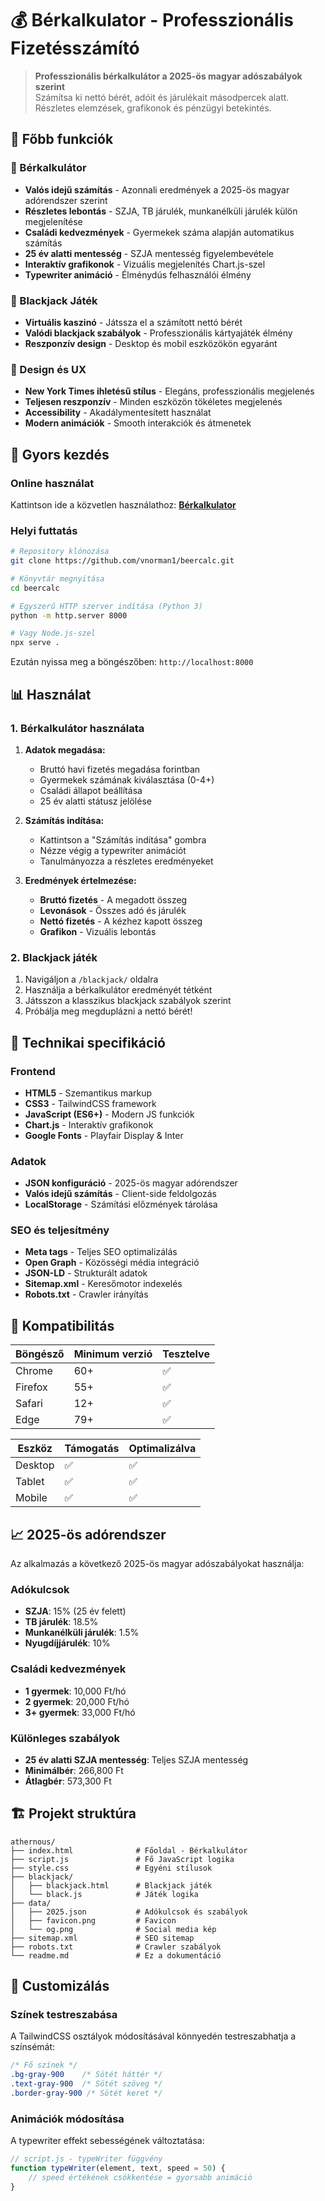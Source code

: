 # 💰 Bérkalkulator - Professzionális Fizetésszámító

> **Professzionális bérkalkulátor a 2025-ös magyar adószabályok szerint**  
> Számítsa ki nettó bérét, adóit és járulékait másodpercek alatt. Részletes elemzések, grafikonok és pénzügyi betekintés.

## 🎯 Főbb funkciók

### 💼 Bérkalkulátor
- **Valós idejű számítás** - Azonnali eredmények a 2025-ös magyar adórendszer szerint
- **Részletes lebontás** - SZJA, TB járulék, munkanélküli járulék külön megjelenítése
- **Családi kedvezmények** - Gyermekek száma alapján automatikus számítás
- **25 év alatti mentesség** - SZJA mentesség figyelembevétele
- **Interaktív grafikonok** - Vizuális megjelenítés Chart.js-szel
- **Typewriter animáció** - Élménydús felhasználói élmény

### 🎰 Blackjack Játék
- **Virtuális kaszinó** - Játssza el a számított nettó bérét
- **Valódi blackjack szabályok** - Professzionális kártyajáték élmény
- **Reszponzív design** - Desktop és mobil eszközökön egyaránt

### 🎨 Design és UX
- **New York Times ihletésű stílus** - Elegáns, professzionális megjelenés
- **Teljesen reszponzív** - Minden eszközön tökéletes megjelenés
- **Accessibility** - Akadálymentesített használat
- **Modern animációk** - Smooth interakciók és átmenetek

## 🚀 Gyors kezdés

### Online használat
Kattintson ide a közvetlen használathoz: **[Bérkalkulator](https://vnorman1.github.io/beercalc/)**

### Helyi futtatás

```bash
# Repository klónozása
git clone https://github.com/vnorman1/beercalc.git

# Könyvtár megnyitása
cd beercalc

# Egyszerű HTTP szerver indítása (Python 3)
python -m http.server 8000

# Vagy Node.js-szel
npx serve .
```

Ezután nyissa meg a böngészőben: `http://localhost:8000`

## 📊 Használat

### 1. Bérkalkulátor használata

1. **Adatok megadása:**
   - Bruttó havi fizetés megadása forintban
   - Gyermekek számának kiválasztása (0-4+)
   - Családi állapot beállítása
   - 25 év alatti státusz jelölése

2. **Számítás indítása:**
   - Kattintson a "Számítás indítása" gombra
   - Nézze végig a typewriter animációt
   - Tanulmányozza a részletes eredményeket

3. **Eredmények értelmezése:**
   - **Bruttó fizetés** - A megadott összeg
   - **Levonások** - Összes adó és járulék
   - **Nettó fizetés** - A kézhez kapott összeg
   - **Grafikon** - Vizuális lebontás

### 2. Blackjack játék

1. Navigáljon a `/blackjack/` oldalra
2. Használja a bérkalkulátor eredményét tétként
3. Játsszon a klasszikus blackjack szabályok szerint
4. Próbálja meg megduplázni a nettó bérét!

## 🔧 Technikai specifikáció

### Frontend
- **HTML5** - Szemantikus markup
- **CSS3** - TailwindCSS framework
- **JavaScript (ES6+)** - Modern JS funkciók
- **Chart.js** - Interaktív grafikonok
- **Google Fonts** - Playfair Display & Inter

### Adatok
- **JSON konfiguráció** - 2025-ös magyar adórendszer
- **Valós idejű számítás** - Client-side feldolgozás
- **LocalStorage** - Számítási előzmények tárolása

### SEO és teljesítmény
- **Meta tags** - Teljes SEO optimalizálás
- **Open Graph** - Közösségi média integráció
- **JSON-LD** - Strukturált adatok
- **Sitemap.xml** - Keresőmotor indexelés
- **Robots.txt** - Crawler irányítás

## 📱 Kompatibilitás

| Böngésző | Minimum verzió | Tesztelve |
|----------|----------------|-----------|
| Chrome   | 60+            | ✅        |
| Firefox  | 55+            | ✅        |
| Safari   | 12+            | ✅        |
| Edge     | 79+            | ✅        |

| Eszköz   | Támogatás      | Optimalizálva |
|----------|----------------|---------------|
| Desktop  | ✅             | ✅            |
| Tablet   | ✅             | ✅            |
| Mobile   | ✅             | ✅            |

## 📈 2025-ös adórendszer

Az alkalmazás a következő 2025-ös magyar adószabályokat használja:

### Adókulcsok
- **SZJA**: 15% (25 év felett)
- **TB járulék**: 18.5%
- **Munkanélküli járulék**: 1.5%
- **Nyugdíjjárulék**: 10%

### Családi kedvezmények
- **1 gyermek**: 10,000 Ft/hó
- **2 gyermek**: 20,000 Ft/hó  
- **3+ gyermek**: 33,000 Ft/hó

### Különleges szabályok
- **25 év alatti SZJA mentesség**: Teljes SZJA mentesség
- **Minimálbér**: 266,800 Ft
- **Átlagbér**: 573,300 Ft

## 🏗️ Projekt struktúra

```
athernous/
├── index.html              # Főoldal - Bérkalkulátor
├── script.js               # Fő JavaScript logika
├── style.css               # Egyéni stílusok
├── blackjack/
│   ├── blackjack.html      # Blackjack játék
│   └── black.js            # Játék logika
├── data/
│   ├── 2025.json           # Adókulcsok és szabályok
│   ├── favicon.png         # Favicon
│   └── og.png              # Social media kép
├── sitemap.xml             # SEO sitemap
├── robots.txt              # Crawler szabályok
└── readme.md               # Ez a dokumentáció
```

## 🎨 Customizálás

### Színek testreszabása
A TailwindCSS osztályok módosításával könnyedén testreszabhatja a színsémát:

```css
/* Fő színek */
.bg-gray-900    /* Sötét háttér */
.text-gray-900  /* Sötét szöveg */
.border-gray-900 /* Sötét keret */
```

### Animációk módosítása
A typewriter effekt sebességének változtatása:

```javascript
// script.js - typeWriter függvény
function typeWriter(element, text, speed = 50) {
    // speed értékének csökkentése = gyorsabb animáció
}
```

